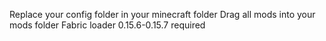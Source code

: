 Replace your config folder in your minecraft folder
Drag all mods into your mods folder
Fabric loader 0.15.6-0.15.7 required

